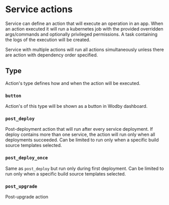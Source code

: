 # Service actions

Service can define an action that will execute an operation in an app. When an action executed it will run a kubernetes job with the provided overridden args/commands and optionally privileged permissions. A task containing the logs of the execution will be created.

Service with multiple actions will run all actions simultaneously unless there are action with dependency order specified.

## Type

Action's type defines how and when the action will be executed.

### `button`

Action's of this type will be shown as a button in Wodby dashboard. 

### `post_deploy`

Post-deployment action that will run after every service deployment. If deploy contains more than one service, the action will run only when all deployments succeeded. Can be limited to run only when a specific build source templates selected. 

### `post_deploy_once`

Same as `post_deploy` but run only during first deployment. Can be limited to run only when a specific build source templates selected.

### `post_upgrade`

Post-upgrade action


